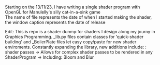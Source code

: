 Starting on the 13/11/23, I have writing a single shader program with OpenGL for Manulelly's silly cat-in-a-sink game  
The name of file represents the date of when I started making the shader, the window caption represents the date of release

Edit:
This is repo is a shader dunmp for shaders I design along my journy in Graphics Programming.
_lib.py files contain classes for 'quick-shader building' and _BoilerPlate files let easy copy/paste for new shader enviroments.
Constantly expanding the library, new additions include:
 : shader passes
 -> Allows for complex shader passes to be rendered in any ShaderProgram
 -> Including: Bloom and Blur
